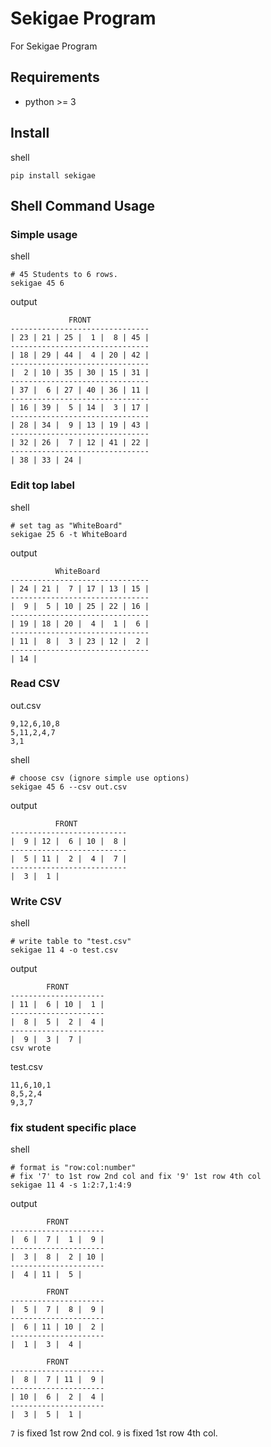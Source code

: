 # Sekigae Program
For Sekigae Program

## Requirements
- python >= 3

## Install
shell
```shell script
pip install sekigae
```

## Shell Command Usage
### Simple usage

shell
```shell script
# 45 Students to 6 rows.
sekigae 45 6
```

output
```text
             FRONT
-------------------------------
| 23 | 21 | 25 |  1 |  8 | 45 |
-------------------------------
| 18 | 29 | 44 |  4 | 20 | 42 |
-------------------------------
|  2 | 10 | 35 | 30 | 15 | 31 |
-------------------------------
| 37 |  6 | 27 | 40 | 36 | 11 |
-------------------------------
| 16 | 39 |  5 | 14 |  3 | 17 |
-------------------------------
| 28 | 34 |  9 | 13 | 19 | 43 |
-------------------------------
| 32 | 26 |  7 | 12 | 41 | 22 |
-------------------------------
| 38 | 33 | 24 |
```

### Edit top label
shell
```shell script
# set tag as "WhiteBoard"
sekigae 25 6 -t WhiteBoard
```

output
```text
          WhiteBoard
-------------------------------
| 24 | 21 |  7 | 17 | 13 | 15 |
-------------------------------
|  9 |  5 | 10 | 25 | 22 | 16 |
-------------------------------
| 19 | 18 | 20 |  4 |  1 |  6 |
-------------------------------
| 11 |  8 |  3 | 23 | 12 |  2 |
-------------------------------
| 14 |
```

### Read CSV
out.csv
```csv
9,12,6,10,8
5,11,2,4,7
3,1
```

shell
```shell script
# choose csv (ignore simple use options)
sekigae 45 6 --csv out.csv
```

output
```text
          FRONT
--------------------------
|  9 | 12 |  6 | 10 |  8 |
--------------------------
|  5 | 11 |  2 |  4 |  7 |
--------------------------
|  3 |  1 |
```

### Write CSV
shell
```shell script
# write table to "test.csv"
sekigae 11 4 -o test.csv
```

output
```text
        FRONT
---------------------
| 11 |  6 | 10 |  1 |
---------------------
|  8 |  5 |  2 |  4 |
---------------------
|  9 |  3 |  7 |
csv wrote
```

test.csv
```csv
11,6,10,1
8,5,2,4
9,3,7
```

### fix student specific place
shell
```shell script
# format is "row:col:number"
# fix '7' to 1st row 2nd col and fix '9' 1st row 4th col
sekigae 11 4 -s 1:2:7,1:4:9
```

output
```text
        FRONT
---------------------
|  6 |  7 |  1 |  9 |
---------------------
|  3 |  8 |  2 | 10 |
---------------------
|  4 | 11 |  5 |

        FRONT        
---------------------
|  5 |  7 |  8 |  9 |
---------------------
|  6 | 11 | 10 |  2 |
---------------------
|  1 |  3 |  4 |

        FRONT        
---------------------
|  8 |  7 | 11 |  9 |
---------------------
| 10 |  6 |  2 |  4 |
---------------------
|  3 |  5 |  1 |
```

`7` is fixed 1st row 2nd col.
`9` is fixed 1st row 4th col.